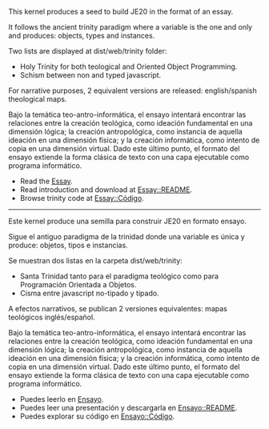 This kernel produces a seed to build JE20 in the format of an essay.

It follows the ancient trinity paradigm where a variable is the one and only and produces: objects, types and instances.

Two lists are displayed at dist/web/trinity folder:

- Holy Trinity for both teological and Oriented Object Programming.
- Schism between non and typed javascript.

For narrative purposes, 2 equivalent versions are released: english/spanish theological maps.

Bajo la temática teo-antro-informática, el ensayo intentará encontrar las relaciones entre la creación teológica, como ideación fundamental en una dimensión lógica; la creación antropológica, como instancia de aquella ideación en una dimensión física; y la creación informática, como intento de copia en una dimensión virtual. Dado este último punto, el formato del ensayo extiende la forma clásica de texto con una capa ejecutable como programa informático.

- Read the [Essay](./kernel/dist/web/index.html).
- Read introduction and download at [Essay::README](./kernel/README.md).
- Browse trinity code at [Essay::Código](https://github.com/jsanchezamai/je20/tree/main/kernel/src/web/trinity).

<hr>

Este kernel produce una semilla para construir JE20 en formato ensayo.

Sigue el antiguo paradigma de la trinidad donde una variable es única y produce: objetos, tipos e instancias.

Se muestran dos listas en la carpeta dist/web/trinity:

- Santa Trinidad tanto para el paradigma teológico como para Programación Orientada a Objetos.
- Cisma entre javascript no-tipado y tipado.

A efectos narrativos, se publican 2 versiones equivalentes: mapas teológicos inglés/español.

Bajo la temática teo-antro-informática, el ensayo intentará encontrar las relaciones entre la creación teológica, como ideación fundamental en una dimensión lógica; la creación antropológica, como instancia de aquella ideación en una dimensión física; y la creación informática, como intento de copia en una dimensión virtual. Dado este último punto, el formato del ensayo extiende la forma clásica de texto con una capa ejecutable como programa informático.

- Puedes leerlo en [Ensayo](./kernel/dist/web/index.html).
- Puedes leer una presentación y descargarla en [Ensayo::README](./kernel/README.md).
- Puedes explorar su código en [Ensayo::Código](https://github.com/jsanchezamai/je20/tree/main/kernel/src/web/trinity).